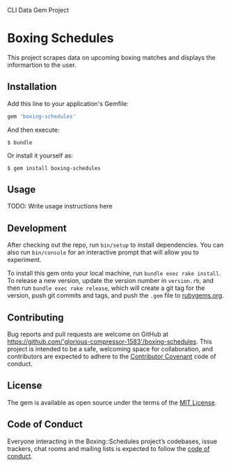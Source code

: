 CLI Data Gem Project

# Boxing Schedules

This project scrapes data on upcoming boxing matches and displays the informartion to the user.

## Installation

Add this line to your application's Gemfile:

```ruby
gem 'boxing-schedules'
```

And then execute:

    $ bundle

Or install it yourself as:

    $ gem install boxing-schedules

## Usage

TODO: Write usage instructions here

## Development

After checking out the repo, run `bin/setup` to install dependencies. You can also run `bin/console` for an interactive prompt that will allow you to experiment.

To install this gem onto your local machine, run `bundle exec rake install`. To release a new version, update the version number in `version.rb`, and then run `bundle exec rake release`, which will create a git tag for the version, push git commits and tags, and push the `.gem` file to [rubygems.org](https://rubygems.org).

## Contributing

Bug reports and pull requests are welcome on GitHub at https://github.com/'glorious-compressor-1583'/boxing-schedules. This project is intended to be a safe, welcoming space for collaboration, and contributors are expected to adhere to the [Contributor Covenant](http://contributor-covenant.org) code of conduct.

## License

The gem is available as open source under the terms of the [MIT License](https://opensource.org/licenses/MIT).

## Code of Conduct

Everyone interacting in the Boxing::Schedules project’s codebases, issue trackers, chat rooms and mailing lists is expected to follow the [code of conduct](https://github.com/'glorious-compressor-1583'/boxing-schedules/blob/master/CODE_OF_CONDUCT.md).
